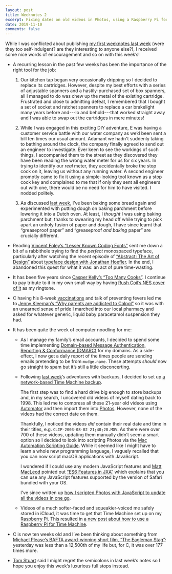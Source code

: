 ```yaml
---
layout: post
title: Weeknotes 2
excerpt: Fixing dates on old videos in Photos, using a Raspberry Pi for Time Machine and the right tool for the job.
date: 2019-11-10
comments: false
---
```

While I was conflicted about publishing [my first weeknotes last week](/2019/11/04/weeknotes-1.html) (were they too self-indulgent? are they interesting to anyone else?), I received some nice words of encouragement and so on with this week&rsquo;s!

*   A recurring lesson in the past few weeks has been the importance of the right tool for the job:

    1. Our kitchen tap began very occasionally dripping so I decided to replace its cartridges. However, despite my best efforts with a series of adjustable spanners and a hastily-purchased set of box spanners, all I managed to do was chew up the metal of the existing cartridge. Frustrated and close to admitting defeat, I remembered that I bought a set of socket and ratchet spanners to replace a car brakelight many years before and---lo and behold---that worked straight away and I was able to swap out the cartridges in mere minutes!

    2. While I was engaged in this exciting DIY adventure, E was having a customer service battle with our water company as we&rsquo;d been sent a bill ten times our usual amount. Adamant we hadn't suddenly taking to bathing around the clock, the company finally agreed to send out an engineer to investigate. Ever keen to see the workings of such things, I accompanied them to the street as they discovered they have been reading the wrong water meter for us for six years. In trying to identify our _real_ meter, they accidentally broke the stop cock on it, leaving us without any running water. A second engineer promptly came to fix it using a simple-looking tool known as a stop cock key and complained to me that if only they sent all engineers out with one, there would be no need for him to have visited. I nodded politely.

    3. As discussed [last week](/2019/11/04/weeknotes-1.html), I&rsquo;ve been baking some bread again and experimented with putting dough on baking parchment before lowering it into a Dutch oven. At least, I _thought_ I was using baking parchment but, thanks to swearing my head off while trying to pick apart an unholy fusion of paper and dough, I have since learnt that &ldquo;greaseproof paper&rdquo; and &ldquo;greaseproof _and baking_ paper&rdquo; are crucially different.

*   Reading [Vincent Foley&rsquo;s &ldquo;Lesser Known Coding Fonts&rdquo;](https://vfoley.xyz/lesser-known-coding-fonts/) sent me down a bit of a rabbithole trying to find the _perfect_ monospaced typeface, particularly after watching the recent episode of [&ldquo;Abstract: The Art of Design&rdquo;](https://www.netflix.com/gb/title/80057883) about [typeface design with Jonathan Hoefler](https://www.typography.com). In the end, I abandoned this quest for what it was: an act of pure time-wasting.

*   It has been five years since [Casper Kelly&rsquo;s &ldquo;Too Many Cooks&rdquo;](https://www.youtube.com/watch?v=QrGrOK8oZG8). I continue to pay tribute to it in my own small way by having [Rush Coil&rsquo;s NES cover of it](http://rushcoil.bandcamp.com/track/too-many-cooks-rush-coil-nes-cover) as my ringtone.

*   C having his 8-week [vaccinations](https://www.nhs.uk/conditions/vaccinations/) and talk of preventing fevers led me to [Jenny Kleeman&rsquo;s &ldquo;Why parents are addicted to Calpol&rdquo;](https://www.theguardian.com/lifeandstyle/2019/jun/04/why-parents-are-addicted-to-calpol) so it was with an unearned sense of pride I marched into our local pharmacy and asked for whatever generic, liquid baby paracetamol suspension they had.

*   It has been quite the week of computer noodling for me:

    *   As I manage my family&rsquo;s email accounts, I decided to spend some time implementing [Domain-based Message Authentication, Reporting & Conformance (DMARC)](https://support.google.com/a/answer/2466580?hl=en) for my domains. As a side-effect, I now get a daily report of the times people are sending emails pretending to be from `mudge.name`. These attempts _should_ now go straight to spam but it&rsquo;s still a little disconcerting.

    *   Following [last week](/2019/11/04/weeknotes-1.html)&rsquo;s adventures with backups, I decided to set up [a network-based Time Machine backup](https://support.apple.com/en-us/HT202784).

        The first step was to find a hard drive big enough to store backups and, in my search, I uncovered old videos of myself dating back to 1998. This led me to compress all these 21-year old videos using [Automator](https://support.apple.com/en-gb/guide/automator/welcome/mac) and then import them into [Photos](https://www.apple.com/uk/macos/photos/). However, none of the videos had the correct date on them.

        Thankfully, I noticed the videos _did_ contain their real date and time in their titles, e.g. `CLIP-2003-08-02 21;40;28.MOV`. As there were over 700 of these videos, updating them manually didn&rsquo;t seem a smart option so I decided to look into scripting Photos via the [Mac Automation Scripting Guide](https://developer.apple.com/library/archive/documentation/LanguagesUtilities/Conceptual/MacAutomationScriptingGuide/index.html#//apple_ref/doc/uid/TP40016239). While it seemed like I might have to learn a whole new programming language, I vaguely recalled that you can now script macOS applications with JavaScript.

        I wondered if I could use any modern JavaScript features and [Matt MacLeod](http://umm.io) pointed out [&ldquo;ES6 Features in JXA&rdquo;](https://github.com/JXA-Cookbook/JXA-Cookbook/wiki/ES6-Features-in-JXA) which explains that you can use any JavaScript features supported by the version of Safari bundled with your OS.

        I've since written up [how I scripted Photos with JavaScript to update all the videos in one go](/2019/11/13/scripting-photos-for-macos-with-javascript.html).

    *   Videos of a much softer-faced and squeakier-voiced me safely stored in iCloud, it was time to get that Time Machine set up on my [Raspberry Pi](https://www.raspberrypi.org). This resulted in [a new post about how to use a Raspberry Pi for Time Machine](/2019/11/12/using-a-raspberry-pi-for-time-machine.html).

*   C is now ten weeks old and I&rsquo;ve been thinking about something from [Michael Please‘s BAFTA award-winning short film, &ldquo;The Eagleman Stag&rdquo;](https://vimeo.com/41756240): yesterday was less than a 12,500th of my life but, for C, it was over 177 times more.

*   [Tom Stuart](https://codon.com) said I might regret the semicolons in last week&rsquo;s notes so I hope you enjoy this week&rsquo;s luxurious full stops instead.
